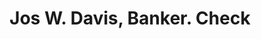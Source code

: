 ---
doi: 10.7916/D8KM0Q1N
date_other: '1800'
date_other_textual: 1800-1899
form: printed ephemera
genre:
- Checks (bank checks)
name:
- Jos W. Davis, Banker
object_in_context_url: https://biggert.cul.columbia.edu/items/view/ave_biggert_01851
subject_hierarchical_geographic:
- Boston, Massachusetts, United States
subject_name:
- Jos W. Davis, Banker
title: Jos W. Davis, Banker. Check
sort_title: Jos W. Davis, Banker. Check
call_number: ave_biggert_01851
coordinates:
- 42.35805555555556,-71.06361111111111
pid: ave_biggert_01851
identifiers: ave_biggert_01851
thumbnail: https://derivativo-2.library.columbia.edu/iiif/2/ldpd:490634/full/!256,256/0/native.jpg
permalink: /biggert/ave_biggert_01851/
layout: iiif-image-page
---